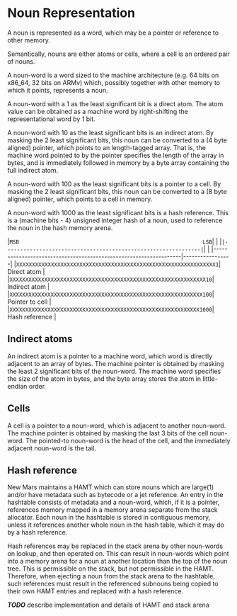 # Noun Representation

A noun is represented as a word, which may be a pointer or reference to other memory.

Semantically, nouns are either atoms or cells, where a cell is an ordered pair of nouns.

A noun-word is a word sized to the machine architecture (e.g. 64 bits on x86_64, 32 bits on ARMv)
which, possibly together with other memory to which it points, represents a noun.

A noun-word with a 1 as the least significant bit is a direct atom. The atom value can be obtained as a machine word
by right-shifting the representational word by 1 bit.

A noun-word with 10 as the least significant bits is an indirect atom. By masking the 2 least significant bits,
this noun can be converted to a (4 byte aligned) pointer, which points to an length-tagged array.
That is, the machine word pointed to by the pointer specifies the length of the array in bytes,
and is immediately followed in memory by a byte array containing the full indirect atom.

A noun-word with 100 as the least significant bits is a pointer to a cell. By masking the 2 least significant bits,
this noun can be converted to a (8 byte aligned) pointer, which points to a cell in memory.

A noun-word with 1000 as the least significant bits is a hash reference. This is a (machine bits - 4) unsigned
integer hash of a noun, used to reference the noun in the hash memory arena.

|`MSB                                                          LSB`|                 |
|`|--------------------------------------------------------------|`|                 |
|------------------------------------------------------------------|-----------------|
|`XXXXXXXXXXXXXXXXXXXXXXXXXXXXXXXXXXXXXXXXXXXXXXXXXXXXXXXXXXXXXXX1`| Direct atom     |
|`XXXXXXXXXXXXXXXXXXXXXXXXXXXXXXXXXXXXXXXXXXXXXXXXXXXXXXXXXXXXXX10`| Indirect atom   |
|`XXXXXXXXXXXXXXXXXXXXXXXXXXXXXXXXXXXXXXXXXXXXXXXXXXXXXXXXXXXXX100`| Pointer to cell |
|`XXXXXXXXXXXXXXXXXXXXXXXXXXXXXXXXXXXXXXXXXXXXXXXXXXXXXXXXXXXX1000`| Hash reference  |

## Indirect atoms

An indirect atom is a pointer to a machine word, which word is directly adjacent to an array of bytes.
The machine pointer is obtained by masking the least 2 significant bits of the noun-word.
The machine word specifies the size of the atom in bytes, and the byte array stores the atom in little-endian order.

## Cells

A cell is a pointer to a noun-word, which is adjacent to another noun-word.
The machine pointer is obtained by masking the last 3 bits of the cell noun-word.
The pointed-to noun-word is the head of the cell, and the immediately adjacent noun-word is the tail.

## Hash reference
New Mars maintains a HAMT which can store nouns which are large(1) and/or have metadata such as bytecode or a jet reference. An entry in the hashtable consists of metadata and a noun-word, which, if it is a pointer, references memory mapped in a memory arena separate from the stack allocator. Each noun in the hashtable is stored in contiguous memory,
unless it references another whole noun in the hash table, which it may do by a hash reference.

Hash references may be replaced in the stack arena by other noun-words on lookup, and then operated on.
This can result in noun-words which point into a memory arena for a noun at another location than the top of the
noun tree. This is permissible on the stack, but not permissible in the HAMT. Therefore,
when ejecting a noun from the stack arena to the hashtable, such references must result in the referenced
subnouns being copied to their own HAMT entries and replaced with a hash reference.

***TODO*** describe implementation and details of HAMT and stack arena

